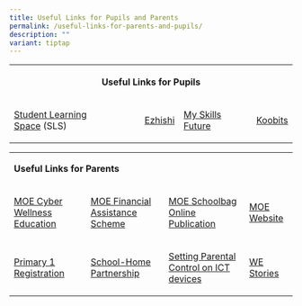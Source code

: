 ```yaml
---
title: Useful Links for Pupils and Parents
permalink: /useful-links-for-parents-and-pupils/
description: ""
variant: tiptap
---
```

<table style="minWidth: 100px">
<colgroup>
<col>
<col>
<col>
<col>
</colgroup>
<tbody>
<tr>
<th rowspan="1" colspan="4">
<p><strong>Useful Links for Pupils</strong>
</p>
</th>
</tr>
<tr>
<td rowspan="1" colspan="1">
<p><a href="https://vle.learning.moe.edu.sg/user/school" rel="noopener" target="_blank">Student Learning Space</a>&nbsp;(SLS)</p>
</td>
<td rowspan="1" colspan="1">
<p><a href="https://www.ezhishi.net/Contents/index.html" rel="noopener" target="_blank">Ezhishi</a>
</p>
</td>
<td rowspan="1" colspan="1">
<p><a href="https://www.myskillsfuture.gov.sg/content/student/en/myskillsfuture-for-students.html" rel="noopener" target="_blank">My Skills Future</a>
</p>
</td>
<td rowspan="1" colspan="1">
<p><a href="https://problemsums.koobits.com/" rel="noopener" target="_blank">Koobits</a>
</p>
</td>
</tr>
</tbody>
</table>
<table style="minWidth: 100px">
<colgroup>
<col>
<col>
<col>
<col>
</colgroup>
<tbody>
<tr>
<td rowspan="1" colspan="4">
<p><strong>Useful Links for&nbsp;Parents</strong>
</p>
</td>
</tr>
<tr>
<td rowspan="1" colspan="1">
<p><a href="https://www.moe.gov.sg/education/programmes/social-and-emotional-learning/cyber-wellness" rel="noopener" target="_blank">MOE Cyber Wellness Education</a>
</p>
</td>
<td rowspan="1" colspan="1">
<p><a href="https://www.moe.gov.sg/education/financial-assistance/moe-financial-assistance-scheme-(fas)" rel="noopener" target="_blank">MOE Financial Assistance Scheme</a>
</p>
</td>
<td rowspan="1" colspan="1">
<p><a href="https://www.schoolbag.sg/" rel="noopener" target="_blank">MOE Schoolbag Online Publication</a>
</p>
</td>
<td rowspan="1" colspan="1">
<p><a href="https://www.moe.gov.sg/" rel="noopener" target="_blank">MOE Website</a>
</p>
</td>
</tr>
<tr>
<td rowspan="1" colspan="1">
<p><a href="http://www.moe.gov.sg/admissions/primary-one-registration/application-forms" rel="noopener" target="_blank">Primary 1 Registration</a>
</p>
</td>
<td rowspan="1" colspan="1">
<p><a href="/pdf/Guidelines-for-School-Home-Partnership.pdf" rel="noopener noreferrer nofollow" target="_blank">School-Home Partnership</a>
</p>
</td>
<td rowspan="1" colspan="1">
<p><a href="https://ictconnection.moe.edu.sg/cyber-wellness/for-parents/guides-and-tips/parental-controls" rel="noopener" target="_blank">Setting Parental Control&nbsp;on ICT devices</a>
</p>
</td>
<td rowspan="1" colspan="1">
<p><a href="/pdf/WESTORIES-2020.pdf" rel="noopener" target="_blank">WE Stories</a>
</p>
</td>
</tr>
</tbody>
</table>
<p></p>